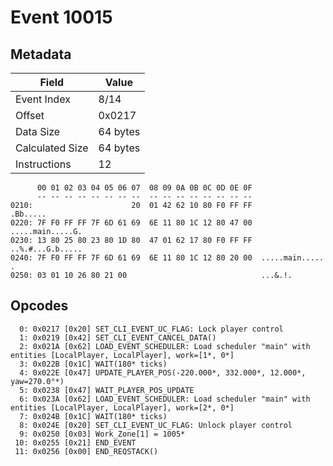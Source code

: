 # Event 10015

## Metadata

| Field           | Value    |
|-----------------|----------|
| Event Index     | 8/14     |
| Offset          | 0x0217   |
| Data Size       | 64 bytes |
| Calculated Size | 64 bytes |
| Instructions    | 12       |

```
      00 01 02 03 04 05 06 07  08 09 0A 0B 0C 0D 0E 0F
      -- -- -- -- -- -- -- --  -- -- -- -- -- -- -- --
0210:                      20  01 42 62 10 80 F0 FF FF          .Bb.....
0220: 7F F0 FF FF 7F 6D 61 69  6E 11 80 1C 12 80 47 00  .....main.....G.
0230: 13 80 25 80 23 80 1D 80  47 01 62 17 80 F0 FF FF  ..%.#...G.b.....
0240: 7F F0 FF FF 7F 6D 61 69  6E 11 80 1C 12 80 20 00  .....main..... .
0250: 03 01 10 26 80 21 00                              ...&.!.         
```

## Opcodes

```
  0: 0x0217 [0x20] SET_CLI_EVENT_UC_FLAG: Lock player control
  1: 0x0219 [0x42] SET_CLI_EVENT_CANCEL_DATA()
  2: 0x021A [0x62] LOAD_EVENT_SCHEDULER: Load scheduler "main" with entities [LocalPlayer, LocalPlayer], work=[1*, 0*]
  3: 0x022B [0x1C] WAIT(180* ticks)
  4: 0x022E [0x47] UPDATE_PLAYER_POS(-220.000*, 332.000*, 12.000*, yaw=270.0°*)
  5: 0x0238 [0x47] WAIT_PLAYER_POS_UPDATE
  6: 0x023A [0x62] LOAD_EVENT_SCHEDULER: Load scheduler "main" with entities [LocalPlayer, LocalPlayer], work=[2*, 0*]
  7: 0x024B [0x1C] WAIT(180* ticks)
  8: 0x024E [0x20] SET_CLI_EVENT_UC_FLAG: Unlock player control
  9: 0x0250 [0x03] Work_Zone[1] = 1005*
 10: 0x0255 [0x21] END_EVENT
 11: 0x0256 [0x00] END_REQSTACK()
```
